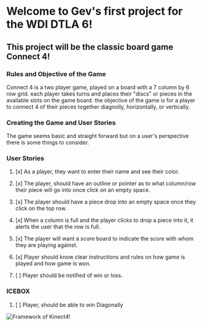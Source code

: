 # Welcome to Gev's first project for the WDI DTLA 6!


## This project will be the classic board game Connect 4!


### Rules and Objective of the Game

Connect 4 is a two player game, played on a board with a 7 column by 6 row grid. each player takes turns and places their "discs" or pieces in the available slots on the game board. the objective of the game is for a player to connect 4 of their pieces together diagnolly, horizontally, or vertically.

### Creating the Game and User Stories

The game seems basic and straight forward but on a user's perspective there is some things to consider.

### User Stories

1. [x] As a player, they want to enter their name and see their color.
  
2. [x] The player, should have an outline or pointer as to what 
   column/row their piece will go into once click on an
   empty space.
3. [x] The player should have a piece drop into an empty space once 
   they click on the top row.
4. [x] When a column is full and the player clicks to drop a piece 
   into it, it alerts the user that the row is full.
5. [x] The player will want a score board to indicate the score 
   with whom they are playing against.
6. [x] Player should know clear instructions and rules on how 
   game is played and how game is won.
7. [ ] Player should be notified of win or loss.

### ICEBOX

1. [ ] Player, should be able to win Diagonally

![Framework of Kinect4!](https://i.imgur.com/tdp1uJw.png)
